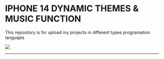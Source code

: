 # IPHONE 14 DYNAMIC THEMES & MUSIC FUNCTION
 This repository is for upload my projects in different types programation languajes

<img src="Iphone_music/Intro_Pygame (1).png"/> 
<hr> 

##

